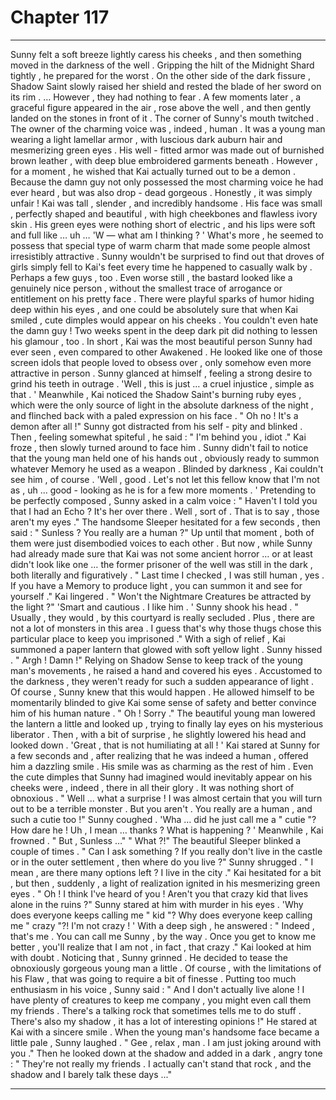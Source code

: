 
# Chapter 117


---

Sunny felt a soft breeze lightly caress his cheeks , and then something moved in the darkness of the well .
Gripping the hilt of the Midnight Shard tightly , he prepared for the worst . On the other side of the dark fissure , Shadow Saint slowly raised her shield and rested the blade of her sword on its rim .
… However , they had nothing to fear .
A few moments later , a graceful figure appeared in the air , rose above the well , and then gently landed on the stones in front of it .
The corner of Sunny's mouth twitched . The owner of the charming voice was , indeed , human . It was a young man wearing a light lamellar armor , with luscious dark auburn hair and mesmerizing green eyes . His well - fitted armor was made out of burnished brown leather , with deep blue embroidered garments beneath .
However , for a moment , he wished that Kai actually turned out to be a demon .
Because the damn guy not only possessed the most charming voice he had ever heard , but was also drop - dead gorgeous .
Honestly , it was simply unfair !
Kai was tall , slender , and incredibly handsome . His face was small , perfectly shaped and beautiful , with high cheekbones and flawless ivory skin . His green eyes were nothing short of electric , and his lips were soft and full like … uh …
'W — what am I thinking ? '
What's more , he seemed to possess that special type of warm charm that made some people almost irresistibly attractive . Sunny wouldn't be surprised to find out that droves of girls simply fell to Kai's feet every time he happened to casually walk by . Perhaps a few guys , too .
Even worse still , the bastard looked like a genuinely nice person , without the smallest trace of arrogance or entitlement on his pretty face . There were playful sparks of humor hiding deep within his eyes , and one could be absolutely sure that when Kai smiled , cute dimples would appear on his cheeks .
You couldn't even hate the damn guy !
Two weeks spent in the deep dark pit did nothing to lessen his glamour , too .
In short , Kai was the most beautiful person Sunny had ever seen , even compared to other Awakened . He looked like one of those screen idols that people loved to obsess over , only somehow even more attractive in person .
Sunny glanced at himself , feeling a strong desire to grind his teeth in outrage .
'Well , this is just … a cruel injustice , simple as that . '
Meanwhile , Kai noticed the Shadow Saint's burning ruby eyes , which were the only source of light in the absolute darkness of the night , and flinched back with a paled expression on his face .
" Oh no ! It's a demon after all !"
Sunny got distracted from his self - pity and blinked . Then , feeling somewhat spiteful , he said :
" I'm behind you , idiot ."
Kai froze , then slowly turned around to face him . Sunny didn't fail to notice that the young man held one of his hands out , obviously ready to summon whatever Memory he used as a weapon .
Blinded by darkness , Kai couldn't see him , of course .
'Well , good . Let's not let this fellow know that I'm not as , uh ... good - looking as he is for a few more moments . '
Pretending to be perfectly composed , Sunny asked in a calm voice :
" Haven't I told you that I had an Echo ? It's her over there . Well , sort of . That is to say , those aren't my eyes ."
The handsome Sleeper hesitated for a few seconds , then said :
" Sunless ? You really are a human ?"
Up until that moment , both of them were just disembodied voices to each other . But now , while Sunny had already made sure that Kai was not some ancient horror … or at least didn't look like one … the former prisoner of the well was still in the dark , both literally and figuratively .
" Last time I checked , I was still human , yes . If you have a Memory to produce light , you can summon it and see for yourself ."
Kai lingered .
" Won't the Nightmare Creatures be attracted by the light ?"
'Smart and cautious . I like him . '
Sunny shook his head .
" Usually , they would , by this courtyard is really secluded . Plus , there are not a lot of monsters in this area . I guess that's why those thugs chose this particular place to keep you imprisoned ."
With a sigh of relief , Kai summoned a paper lantern that glowed with soft yellow light . Sunny hissed .
" Argh ! Damn !"
Relying on Shadow Sense to keep track of the young man's movements , he raised a hand and covered his eyes . Accustomed to the darkness , they weren't ready for such a sudden appearance of light .
Of course , Sunny knew that this would happen . He allowed himself to be momentarily blinded to give Kai some sense of safety and better convince him of his human nature .
" Oh ! Sorry ."
The beautiful young man lowered the lantern a little and looked up , trying to finally lay eyes on his mysterious liberator .
Then , with a bit of surprise , he slightly lowered his head and looked down .
'Great , that is not humiliating at all ! '
Kai stared at Sunny for a few seconds and , after realizing that he was indeed a human , offered him a dazzling smile .
His smile was as charming as the rest of him . Even the cute dimples that Sunny had imagined would inevitably appear on his cheeks were , indeed , there in all their glory .
It was nothing short of obnoxious .
" Well ... what a surprise ! I was almost certain that you will turn out to be a terrible monster . But you aren't . You really are a human , and such a cutie too !"
Sunny coughed .
'Wha … did he just call me a " cutie "? How dare he ! Uh , I mean … thanks ? What is happening ? '
Meanwhile , Kai frowned .
" But , Sunless …"
" What ?!"
The beautiful Sleeper blinked a couple of times .
" Can I ask something ? If you really don't live in the castle or in the outer settlement , then where do you live ?"
Sunny shrugged .
" I mean , are there many options left ? I live in the city ."
Kai hesitated for a bit , but then , suddenly , a light of realization ignited in his mesmerizing green eyes .
" Oh ! I think I've heard of you ! Aren't you that crazy kid that lives alone in the ruins ?"
Sunny stared at him with murder in his eyes .
'Why does everyone keeps calling me " kid "? Why does everyone keep calling me " crazy "?! I'm not crazy ! '
With a deep sigh , he answered :
" Indeed , that's me . You can call me Sunny , by the way . Once you get to know me better , you'll realize that I am not , in fact , that crazy ."
Kai looked at him with doubt . Noticing that , Sunny grinned . He decided to tease the obnoxiously gorgeous young man a little .
Of course , with the limitations of his Flaw , that was going to require a bit of finesse .
Putting too much enthusiasm in his voice , Sunny said :
" And I don't actually live alone ! I have plenty of creatures to keep me company , you might even call them my friends . There's a talking rock that sometimes tells me to do stuff . There's also my shadow , it has a lot of interesting opinions !"
He stared at Kai with a sincere smile . When the young man's handsome face became a little pale , Sunny laughed .
" Gee , relax , man . I am just joking around with you ."
Then he looked down at the shadow and added in a dark , angry tone :
" They're not really my friends . I actually can't stand that rock , and the shadow and I barely talk these days ..."

---


